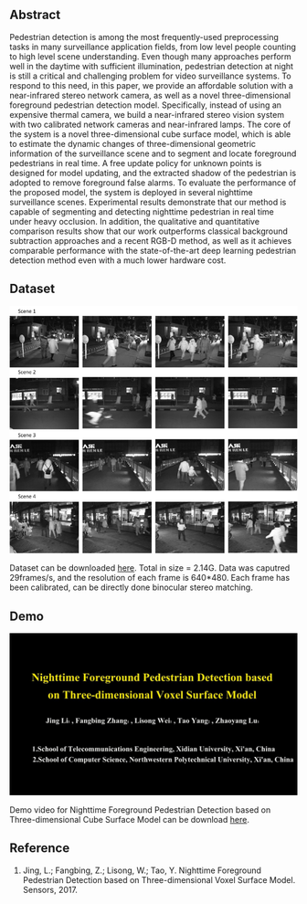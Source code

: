 ## Abstract

Pedestrian detection is among the most frequently-used preprocessing tasks in many surveillance application fields, from low level people counting to high level scene understanding. Even though many approaches perform well in the daytime with sufficient illumination, pedestrian detection at night is still a critical and challenging problem for video surveillance systems. To respond to this need, in this paper, we provide an affordable solution with a near-infrared stereo network camera, as well as a novel three-dimensional foreground pedestrian detection model. Specifically, instead of using an expensive thermal camera, we build a near-infrared stereo vision system with two calibrated network cameras and near-infrared lamps. The core of the system is a novel three-dimensional cube surface model, which is able to estimate the dynamic changes of three-dimensional geometric information of the surveillance scene and to segment and locate foreground pedestrians in real time. A free update policy for unknown points is designed for model updating, and the extracted shadow of the pedestrian is adopted to remove foreground false alarms. To evaluate the performance of the proposed model, the system is deployed in several nighttime surveillance scenes. Experimental results demonstrate that our method is capable of segmenting and detecting nighttime pedestrian in real time under heavy occlusion. In addition, the qualitative and quantitative comparison results show that our work outperforms classical background subtraction approaches and a recent RGB-D method, as well as it achieves comparable performance with the state-of-the-art deep learning pedestrian detection method even with a much lower hardware cost.

## Dataset

![Image](dataset.png)

Dataset can be downloaded [here](https://pan.baidu.com/s/1mhLMIoS). Total in size = 2.14G. Data was caputred 29frames/s, and the resolution of each frame is 640*480. Each frame has been calibrated, can be directly done binocular stereo matching.

## Demo

![Image](Logo2.png)

Demo video for Nighttime Foreground Pedestrian Detection based on Three-dimensional Cube Surface Model can be download [here](https://pan.baidu.com/s/1mhLMIoS).

## Reference

1. Jing, L.; Fangbing, Z.; Lisong, W.; Tao, Y. Nighttime Foreground Pedestrian Detection based on Three-dimensional Voxel Surface Model. 
Sensors, 2017.
